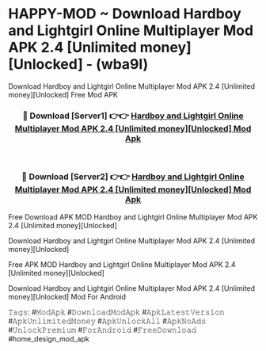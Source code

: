 # HAPPY-MOD ~ Download Hardboy and Lightgirl Online Multiplayer Mod APK 2.4 [Unlimited money][Unlocked] - (wba9l)
Download Hardboy and Lightgirl Online Multiplayer Mod APK 2.4 [Unlimited money][Unlocked] Free Mod APK

<div align="center">
<h3>🔴 Download [Server1] 👉👉 <a href="https://apk-comot.site?title=Hardboy_and_Lightgirl_Online_Multiplayer_Mod_APK_2.4_[Unlimited_money][Unlocked]">Hardboy and Lightgirl Online Multiplayer Mod APK 2.4 [Unlimited money][Unlocked] Mod Apk</a></h3><br>

<h3>🔴 Download [Server2] 👉👉 <a href="https://apk-comot.site?title=Hardboy_and_Lightgirl_Online_Multiplayer_Mod_APK_2.4_[Unlimited_money][Unlocked]">Hardboy and Lightgirl Online Multiplayer Mod APK 2.4 [Unlimited money][Unlocked] Mod Apk</a></h3>
</div>


Free Download APK MOD Hardboy and Lightgirl Online Multiplayer Mod APK 2.4 [Unlimited money][Unlocked]

Download Hardboy and Lightgirl Online Multiplayer Mod APK 2.4 [Unlimited money][Unlocked] 

Free APK MOD Hardboy and Lightgirl Online Multiplayer Mod APK 2.4 [Unlimited money][Unlocked] 

Download Hardboy and Lightgirl Online Multiplayer Mod APK 2.4 [Unlimited money][Unlocked] Mod For Android

𝚃𝚊𝚐𝚜: #𝙼𝚘𝚍𝙰𝚙𝚔 #𝙳𝚘𝚠𝚗𝚕𝚘𝚊𝚍𝙼𝚘𝚍𝙰𝚙𝚔 #𝙰𝚙𝚔𝙻𝚊𝚝𝚎𝚜𝚝𝚅𝚎𝚛𝚜𝚒𝚘𝚗 #𝙰𝚙𝚔𝚄𝚗𝚕𝚒𝚖𝚒𝚝𝚎𝚍𝙼𝚘𝚗𝚎𝚢 #𝙰𝚙𝚔𝚄𝚗𝚕𝚘𝚌𝚔𝙰𝚕𝚕 #𝙰𝚙𝚔𝙽𝚘𝙰𝚍𝚜 #𝚄𝚗𝚕𝚘𝚌𝚔𝙿𝚛𝚎𝚖𝚒𝚞𝚖 #𝙵𝚘𝚛𝙰𝚗𝚍𝚛𝚘𝚒𝚍 #𝙵𝚛𝚎𝚎𝙳𝚘𝚠𝚗𝚕𝚘𝚊𝚍 #home_design_mod_apk